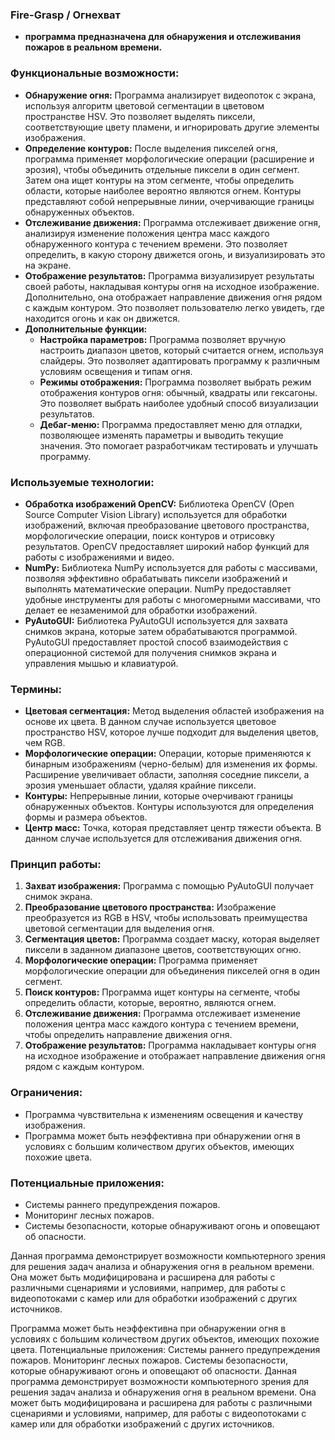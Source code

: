 ### Fire-Grasp / Огнехват
* **программа предназначена для обнаружения и отслеживания пожаров в реальном времени.**

### Функциональные возможности:

* **Обнаружение огня:** Программа анализирует видеопоток с экрана, используя алгоритм цветовой сегментации в цветовом пространстве HSV. Это позволяет выделять пиксели, соответствующие цвету пламени, и игнорировать другие элементы изображения.
* **Определение контуров:** После выделения пикселей огня, программа применяет морфологические операции (расширение и эрозия), чтобы объединить отдельные пиксели в один сегмент. Затем она ищет контуры на этом сегменте, чтобы определить области, которые наиболее вероятно являются огнем. Контуры представляют собой непрерывные линии, очерчивающие границы обнаруженных объектов.
* **Отслеживание движения:** Программа отслеживает движение огня, анализируя изменение положения центра масс каждого обнаруженного контура с течением времени. Это позволяет определить, в какую сторону движется огонь, и визуализировать это на экране.
* **Отображение результатов:** Программа визуализирует результаты своей работы, накладывая контуры огня на исходное изображение. Дополнительно, она отображает направление движения огня рядом с каждым контуром. Это позволяет пользователю легко увидеть, где находится огонь и как он движется.
* **Дополнительные функции:**
    * **Настройка параметров:** Программа позволяет вручную настроить диапазон цветов, который считается огнем, используя слайдеры. Это позволяет адаптировать программу к различным условиям освещения и типам огня.
    * **Режимы отображения:** Программа позволяет выбрать режим отображения контуров огня: обычный, квадраты или гексагоны. Это позволяет выбрать наиболее удобный способ визуализации результатов.
    * **Дебаг-меню:** Программа предоставляет меню для отладки, позволяющее изменять параметры и выводить текущие значения. Это помогает разработчикам тестировать и улучшать программу.

### Используемые технологии:

* **Обработка изображений OpenCV:** Библиотека OpenCV (Open Source Computer Vision Library) используется для обработки изображений, включая преобразование цветового пространства, морфологические операции, поиск контуров и отрисовку результатов. OpenCV предоставляет широкий набор функций для работы с изображениями и видео.
* **NumPy:** Библиотека NumPy используется для работы с массивами, позволяя эффективно обрабатывать пиксели изображений и выполнять математические операции. NumPy предоставляет удобные инструменты для работы с многомерными массивами, что делает ее незаменимой для обработки изображений.
* **PyAutoGUI:** Библиотека PyAutoGUI используется для захвата снимков экрана, которые затем обрабатываются программой. PyAutoGUI предоставляет простой способ взаимодействия с операционной системой для получения снимков экрана и управления мышью и клавиатурой.

### Термины:

* **Цветовая сегментация:** Метод выделения областей изображения на основе их цвета. В данном случае используется цветовое пространство HSV, которое лучше подходит для выделения цветов, чем RGB.
* **Морфологические операции:** Операции, которые применяются к бинарным изображениям (черно-белым) для изменения их формы. Расширение увеличивает области, заполняя соседние пиксели, а эрозия уменьшает области, удаляя крайние пиксели.
* **Контуры:** Непрерывные линии, которые очерчивают границы обнаруженных объектов. Контуры используются для определения формы и размера объектов.
* **Центр масс:** Точка, которая представляет центр тяжести объекта. В данном случае используется для отслеживания движения огня.

### Принцип работы:

1. **Захват изображения:** Программа с помощью PyAutoGUI получает снимок экрана.
2. **Преобразование цветового пространства:** Изображение преобразуется из RGB в HSV, чтобы использовать преимущества цветовой сегментации для выделения огня.
3. **Сегментация цветов:** Программа создает маску, которая выделяет пиксели в заданном диапазоне цветов, соответствующих огню.
4. **Морфологические операции:** Программа применяет морфологические операции для объединения пикселей огня в один сегмент.
5. **Поиск контуров:** Программа ищет контуры на сегменте, чтобы определить области, которые, вероятно, являются огнем.
6. **Отслеживание движения:** Программа отслеживает изменение положения центра масс каждого контура с течением времени, чтобы определить направление движения огня.
7. **Отображение результатов:** Программа накладывает контуры огня на исходное изображение и отображает направление движения огня рядом с каждым контуром.

### Ограничения:

* Программа чувствительна к изменениям освещения и качеству изображения.
* Программа может быть неэффективна при обнаружении огня в условиях с большим количеством других объектов, имеющих похожие цвета.

### Потенциальные приложения:

* Системы раннего предупреждения пожаров.
* Мониторинг лесных пожаров.
* Системы безопасности, которые обнаруживают огонь и оповещают об опасности.

Данная программа демонстрирует возможности компьютерного зрения для решения задач анализа и обнаружения огня в реальном времени. Она может быть модифицирована и расширена для работы с различными сценариями и условиями, например, для работы с видеопотоками с камер или для обработки изображений с других источников.

Программа может быть неэффективна при обнаружении огня в условиях с большим количеством других объектов, имеющих похожие цвета.
Потенциальные приложения:
Системы раннего предупреждения пожаров.
Мониторинг лесных пожаров.
Системы безопасности, которые обнаруживают огонь и оповещают об опасности.
Данная программа демонстрирует возможности компьютерного зрения для решения задач анализа и обнаружения огня в реальном времени. Она может быть модифицирована и расширена для работы с различными сценариями и условиями, например, для работы с видеопотоками с камер или для обработки изображений с других источников.
